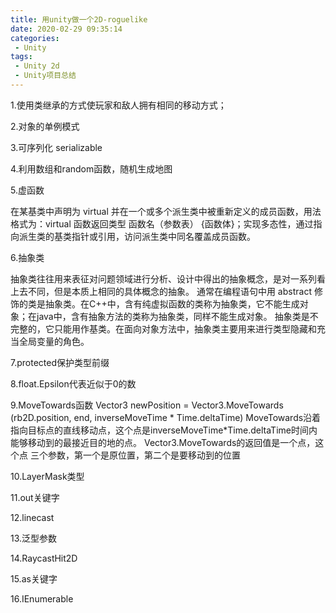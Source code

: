 ```yaml
---
title: 用unity做一个2D-roguelike
date: 2020-02-29 09:35:14
categories:
 - Unity
tags:
 - Unity 2d
 - Unity项目总结
---
```


1.使用类继承的方式使玩家和敌人拥有相同的移动方式；

2.对象的单例模式

3.可序列化 serializable

4.利用数组和random函数，随机生成地图

5.虚函数

在某基类中声明为 virtual 并在一个或多个派生类中被重新定义的成员函数，用法格式为：virtual 函数返回类型 函数名（参数表） {函数体}；实现多态性，通过指向派生类的基类指针或引用，访问派生类中同名覆盖成员函数。

6.抽象类

抽象类往往用来表征对问题领域进行分析、设计中得出的抽象概念，是对一系列看上去不同，但是本质上相同的具体概念的抽象。
通常在编程语句中用 abstract 修饰的类是抽象类。在C++中，含有纯虚拟函数的类称为抽象类，它不能生成对象；在java中，含有抽象方法的类称为抽象类，同样不能生成对象。
抽象类是不完整的，它只能用作基类。在面向对象方法中，抽象类主要用来进行类型隐藏和充当全局变量的角色。

7.protected保护类型前缀

8.float.Epsilon代表近似于0的数

9.MoveTowards函数
Vector3 newPosition = Vector3.MoveTowards (rb2D.position, end, inverseMoveTime * Time.deltaTime)
MoveTowards沿着指向目标点的直线移动点，这个点是inverseMoveTime*Time.deltaTime时间内能够移动到的最接近目的地的点。
Vector3.MoveTowards的返回值是一个点，这个点
三个参数，第一个是原位置，第二个是要移动到的位置

10.LayerMask类型

11.out关键字

12.linecast

13.泛型参数

14.RaycastHit2D

15.as关键字

16.IEnumerable
